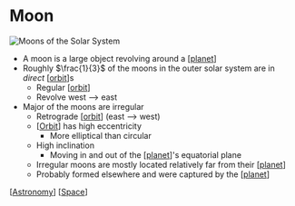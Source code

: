 # Moon

![Moons of the Solar System](/assets/second-brain/2020-11-30-10-59-30.png)

- A moon is a large object revolving around a [[planet]]
- Roughly $\frac{1}{3}$ of the moons in the outer solar system are in *direct* [[orbit]]s
  - Regular [[orbit]]
  - Revolve west --> east
- Major of the moons are irregular
  - Retrograde [[orbit]] (east --> west)
  - [[Orbit]] has high eccentricity
    - More elliptical than circular
  - High inclination
    - Moving in and out of the [[planet]]'s equatorial plane
  - Irregular moons are mostly located relatively far from their [[planet]]
  - Probably formed elsewhere and were captured by the [[planet]]

[[Astronomy]] [[Space]]

[//begin]: # "Autogenerated link references for markdown compatibility"
[planet]: planet "Planet"
[Orbit]: orbit "Orbit"
[Astronomy]: astronomy "Astronomy"
[Space]: space "Space"
[//end]: # "Autogenerated link references"